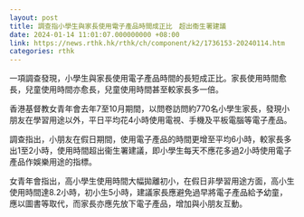 ```yaml
---
layout: post
title: 調查指小學生與家長使用電子產品時間成正比　超出衞生署建議
date: 2024-01-14 11:01:07.000000000 +08:00
link: https://news.rthk.hk/rthk/ch/component/k2/1736153-20240114.htm
categories: rthk
---
```


一項調查發現，小學生與家長使用電子產品時間的長短成正比。家長使用時間愈長，兒童使用時間亦愈長，兒童使用時間甚至較家長多一倍。

香港基督教女青年會去年7至10月期間，以問卷訪問約770名小學生家長，發現小朋友在學習用途以外，平日平均花4小時使用電視、手機及平板電腦等電子產品。

調查指出，小朋友在假日期間，使用電子產品的時間更增至平均6小時，較家長多出1至2小時，使用時間超出衞生署建議，即小學生每天不應花多過2小時使用電子產品作娛樂用途的指標。

女青年會指出，高小學生使用時間大幅拋離初小，在假日非學習用途方面，高小生使用時間達8.2小時，初小生5小時，建議家長應避免過早將電子產品給予幼童，應以圖書等取代，而家長亦應先放下電子產品，增加與小朋友互動。
